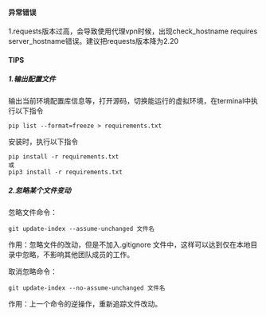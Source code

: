 #### 异常错误

1.requests版本过高，会导致使用代理vpn时候，出现check_hostname requires server_hostname错误。建议把requests版本降为2.20



#### TIPS

##### 1.输出配置文件

输出当前环境配置库信息等，打开源码，切换能运行的虚拟环境，在terminal中执行以下指令

```
pip list --format=freeze > requirements.txt
```

安装时，执行以下指令

```
pip install -r requirements.txt
或
pip3 install -r requirements.txt
```



##### 2.忽略某个文件变动

忽略文件命令：

```
git update-index --assume-unchanged 文件名
```

作用：忽略文件的改动，但是不加入.gitignore 文件中，这样可以达到仅在本地目录中忽略，不影响其他团队成员的工作。

取消忽略命令：

```
git update-index --no-assume-unchanged 文件名
```

作用：上一个命令的逆操作，重新追踪文件改动。
